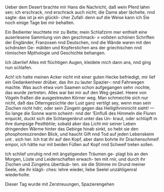 <a name="86"></a>

Ueber dem Desert brachte mir Hans die Nachricht, daß
wein Pferd lahm sen; ich erschrack, nnd erschrack auch nicht;
die Dame aber lächelte, nnd sagte: das ist ja ein glückli-
cher Zufall: denn auf die Weise kann ich Sie noch einige
Tage bei mir behalten.

Ein Bedienter leuchtete mir zu Bette; mein Schlafzirm
mer enthielt eine auserlesene Sammlung von den geschmack-
» vollsten schönen Schriften der Engländer, Franzosen nnd
Deutschen, nnd die Wände waren mit den schdnsten Ge-
mälden und Knpferstichen ans der griechischen nnd römischen
Mpthologie und Geschichte behangen.

Ich überlief Alles mit flüchtigen Augen, kleidete mich
dann ans, nnd ging nun schlafen.

Ach! ich hatte meinen Acker nicht mit einer guten Hecke
befriedigt, mir lief ein Gedankenheer drüber, das ihn zu
lauter Spazier-: nnd Fahrwegen machte. Was auch etwa
vom Saamen schon aufgegangen sehn :nochte, das wurde
zertreten. Alles war bei mir auf den Weg gesäet. Heere
von Vögeln fraßen die ausgestreuten Körner weg. Man
schmeichle sich nur nicht, daß das Otterngezüchte der Lust
ganz vertilgt sey, wenn man sein Zischen nicht hdrr, oder
sein Züngeln gegen das Heiligthnminicht sieht! — So lange
die Sonne warm scheint- nnd der ’Einfluß des Himmeln die
Fluren erquickt, duckt sich die Schlangenbrut unter das Un-
kraut, oder schlüpft in ihre dumpsige Pesthbhle; sobald aber
das Licht mir seiner Leben dringenden Wärme hinter das
Gebirge hinab sinkt, so hebt sie den phosphoreszirenden
Blick, und haucht Gift nnd Tod auf jeden Lebenskeim unt
. sich her. Ich trat ihr auf den Kopf, aber dann bohrte ihr
Drachenschmeif empor, ich hätte nur mit beiden Füßen auf
Kopf nnd Schweif treten sollen.

Ich schlief unruhig nnd mit ängstigenden Träumen ge-
plagt bis an den Morgen, Lüste und Leidenschaften erwach-
ten mit rnir, und durch ihr Zischen und Züngelns übertäub-
ten. sie die Stimme im Grund meiner Seele, die ihr klägli-
ches: lehre wieder, liebe Seelel unzähligenral wiederholte.

Dieser Tag wurde mit Zerstreuungen, Spazierengehen


